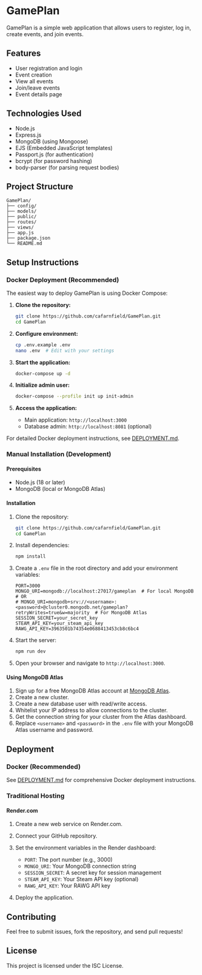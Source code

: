 # GamePlan

GamePlan is a simple web application that allows users to register, log in, create events, and join events.

## Features

- User registration and login
- Event creation
- View all events
- Join/leave events
- Event details page

## Technologies Used

- Node.js
- Express.js
- MongoDB (using Mongoose)
- EJS (Embedded JavaScript templates)
- Passport.js (for authentication)
- bcrypt (for password hashing)
- body-parser (for parsing request bodies)

## Project Structure

```
GamePlan/
├── config/
├── models/
├── public/
├── routes/
├── views/
├── app.js
├── package.json
└── README.md
```

## Setup Instructions

### Docker Deployment (Recommended)

The easiest way to deploy GamePlan is using Docker Compose:

1. **Clone the repository:**
   ```bash
   git clone https://github.com/cafarnfield/GamePlan.git
   cd GamePlan
   ```

2. **Configure environment:**
   ```bash
   cp .env.example .env
   nano .env  # Edit with your settings
   ```

3. **Start the application:**
   ```bash
   docker-compose up -d
   ```

4. **Initialize admin user:**
   ```bash
   docker-compose --profile init up init-admin
   ```

5. **Access the application:**
   - Main application: `http://localhost:3000`
   - Database admin: `http://localhost:8081` (optional)

For detailed Docker deployment instructions, see [DEPLOYMENT.md](DEPLOYMENT.md).

### Manual Installation (Development)

#### Prerequisites

- Node.js (18 or later)
- MongoDB (local or MongoDB Atlas)

#### Installation

1. Clone the repository:
   ```bash
   git clone https://github.com/cafarnfield/GamePlan.git
   cd GamePlan
   ```

2. Install dependencies:
   ```bash
   npm install
   ```

3. Create a `.env` file in the root directory and add your environment variables:
   ```
   PORT=3000
   MONGO_URI=mongodb://localhost:27017/gameplan  # For local MongoDB
   # OR
   # MONGO_URI=mongodb+srv://<username>:<password>@cluster0.mongodb.net/gameplan?retryWrites=true&w=majority  # For MongoDB Atlas
   SESSION_SECRET=your_secret_key
   STEAM_API_KEY=your_steam_api_key
   RAWG_API_KEY=3963501b74354e0688413453cb8c6bc4
   ```

4. Start the server:
   ```bash
   npm run dev
   ```

5. Open your browser and navigate to `http://localhost:3000`.

#### Using MongoDB Atlas

1. Sign up for a free MongoDB Atlas account at [MongoDB Atlas](https://www.mongodb.com/cloud/atlas).
2. Create a new cluster.
3. Create a new database user with read/write access.
4. Whitelist your IP address to allow connections to the cluster.
5. Get the connection string for your cluster from the Atlas dashboard.
6. Replace `<username>` and `<password>` in the `.env` file with your MongoDB Atlas username and password.

## Deployment

### Docker (Recommended)

See [DEPLOYMENT.md](DEPLOYMENT.md) for comprehensive Docker deployment instructions.

### Traditional Hosting

#### Render.com

1. Create a new web service on Render.com.
2. Connect your GitHub repository.
3. Set the environment variables in the Render dashboard:
   - `PORT`: The port number (e.g., 3000)
   - `MONGO_URI`: Your MongoDB connection string
   - `SESSION_SECRET`: A secret key for session management
   - `STEAM_API_KEY`: Your Steam API key (optional)
   - `RAWG_API_KEY`: Your RAWG API key

4. Deploy the application.

## Contributing

Feel free to submit issues, fork the repository, and send pull requests!

## License

This project is licensed under the ISC License.
